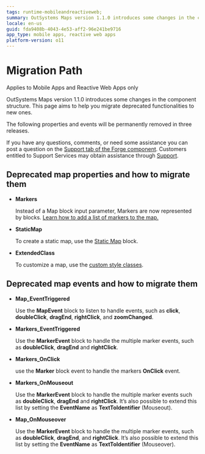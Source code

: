 ```yaml
---
tags: runtime-mobileandreactiveweb;  
summary: OutSystems Maps version 1.1.0 introduces some changes in the component structure. This page aims to help you migrate deprecated functionalities to new ones.
locale: en-us
guid: fda9408b-4043-4e53-aff2-96e241be9716
app_type: mobile apps, reactive web apps
platform-version: o11
---
```


# Migration Path

<div class="info" markdown="1">

Applies to Mobile Apps and Reactive Web Apps only

</div>

OutSystems Maps version 1.1.0 introduces some changes in the component structure. This page aims to help you migrate deprecated functionalities to new ones.

<div class = "info" markdown = "1" >

The following properties and events will be permanently removed in three releases.

If you have any questions, comments, or need some assistance you can post a question on the [Support tab of the Forge component](https://www.outsystems.com/forge/component-discussions/9909/OutSystems+Maps). Customers entitled to Support Services may obtain assistance through [Support](https://www.outsystems.com/supportportal).

</div>

## Deprecated map properties and how to migrate them

* **Markers**

    Instead of a Map block input parameter, Markers are now represented by blocks. [Learn how to add a list of markers to the map.](map.md)

* **StaticMap**

    To create a static map, use the [Static Map](intro.md) block.

* **ExtendedClass**

    To customize a map, use the [custom style classes](../../../../look-feel/css.md).

## Deprecated map events and how to migrate them

* **Map_EventTriggered**

    Use the **MapEvent** block to listen to handle events, such as **click**, **doubleClick**, **dragEnd**, **rightClick**, and **zoomChanged**.

* **Markers_EventTriggered**

    Use the **MarkerEvent** block to handle the multiple marker events, such as **doubleClick**, **dragEnd** and **rightClick**. 

* **Markers_OnClick**

    use the **Marker** block event to handle the markers **OnClick** event.

* **Markers_OnMouseout**

    Use the **MarkerEvent** block to handle the multiple marker events such as **doubleClick**, **dragEnd** and **rightClick**. It’s also possible to extend this list by setting the **EventName** as 
    **TextToIdentifier** (Mouseout).

* **Map_OnMouseover**

    Use the **MarkerEvent** block to handle the multiple marker events, such as **doubleClick**, **dragEnd**, and **rightClick**. It’s also possible to extend this list by setting the **EventName** as **TextToIdentifier** (Mouseover).

